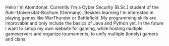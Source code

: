 Hello I'm Atomdonat.
Currently I'm a Cyber Security (B.Sc.) student of the Ruhr-Universität-Bochum (Germany). Besides learning I'm interested in playing games like WarThunder or Battlefield.
My programming skills are improvable and only include the basics of Java and Python yet. In the future I want to setup my own website for gaming, while hosting multiple 
gameservers and organize tournaments, to unify multiple (lonely) gamers and clans.
